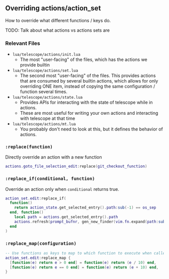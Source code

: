 

## Overriding actions/action_set

How to override what different functions / keys do.

TODO: Talk about what actions vs actions sets are

### Relevant Files

- `lua/telescope/actions/init.lua`
    - The most "user-facing" of the files, which has the actions we provide builtin
- `lua/telescope/actions/set.lua`
    - The second most "user-facing" of the files. This provides actions that are consumed by several builtin actions, which allows for only overriding ONE item, instead of copying the same configuration / function several times.
- `lua/telescope/actions/state.lua`
    - Provides APIs for interacting with the state of telescope while in actions. 
    - These are most useful for writing your own actions and interacting with telescope at that time
- `lua/telescope/actions/mt.lua`
    - You probably don't need to look at this, but it defines the behavior of actions.

### `:replace(function)`

Directly override an action with a new function

```lua
actions.goto_file_selection_edit:replace(git_checkout_function)
```

### `:replace_if(conditional, function)`

Override an action only when `conditional` returns true.

```lua
action_set.edit:replace_if(
  function()
    return action_state.get_selected_entry().path:sub(-1) == os_sep
  end, function()
    local path = actions.get_selected_entry().path
    actions.refresh(prompt_bufnr, gen_new_finder(vim.fn.expand(path:sub(1, -2))), { reset_prompt = true })
  end
)
```

### `:replace_map(configuration)`

```lua
-- Use functions as keys to map to which function to execute when called.
action_set.edit:replace_map {
  [function(e) return e > 0 end] = function(e) return (e / 10) end,
  [function(e) return e == 0 end] = function(e) return (e + 10) end,
}
```

